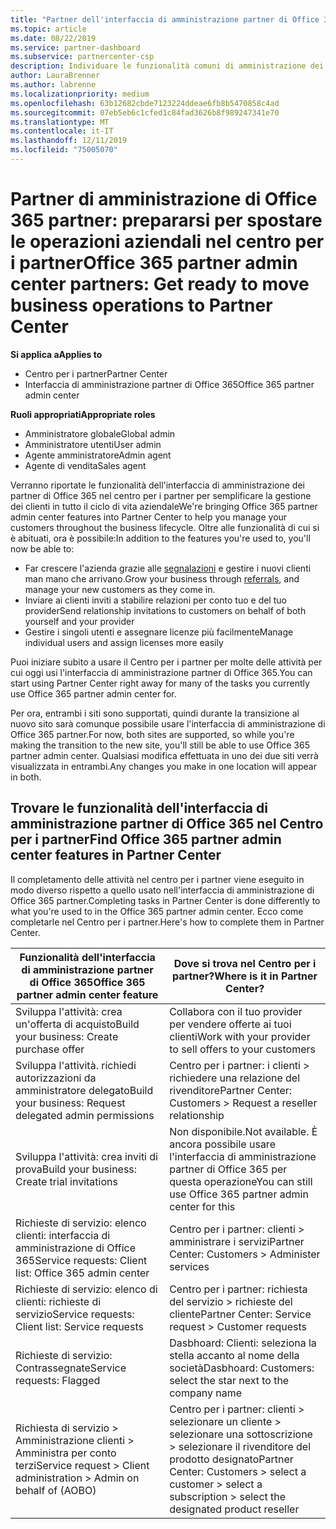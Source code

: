 ```yaml
---
title: "Partner dell'interfaccia di amministrazione partner di Office 365: le operazioni aziendali verranno spostate nel Centro per i partner| Centro per i partner"
ms.topic: article
ms.date: 08/22/2019
ms.service: partner-dashboard
ms.subservice: partnercenter-csp
description: Individuare le funzionalità comuni di amministrazione dei partner di Office 365, ad esempio creare richieste aziendali e di servizio, dopo la migrazione al centro per i partner.
author: LauraBrenner
ms.author: labrenne
ms.localizationpriority: medium
ms.openlocfilehash: 63b12682cbde7123224ddeae6fb8b5470858c4ad
ms.sourcegitcommit: 07eb5eb6c1cfed1c84fad3626b8f989247341e70
ms.translationtype: MT
ms.contentlocale: it-IT
ms.lasthandoff: 12/11/2019
ms.locfileid: "75005070"
---
```

# <a name="office-365-partner-admin-center-partners-get-ready-to-move-business-operations-to-partner-center"></a><span data-ttu-id="9fca3-103">Partner di amministrazione di Office 365 partner: prepararsi per spostare le operazioni aziendali nel centro per i partner</span><span class="sxs-lookup"><span data-stu-id="9fca3-103">Office 365 partner admin center partners: Get ready to move business operations to Partner Center</span></span>

<span data-ttu-id="9fca3-104">**Si applica a**</span><span class="sxs-lookup"><span data-stu-id="9fca3-104">**Applies to**</span></span> 

- <span data-ttu-id="9fca3-105">Centro per i partner</span><span class="sxs-lookup"><span data-stu-id="9fca3-105">Partner Center</span></span>
- <span data-ttu-id="9fca3-106">Interfaccia di amministrazione partner di Office 365</span><span class="sxs-lookup"><span data-stu-id="9fca3-106">Office 365 partner admin center</span></span>

<span data-ttu-id="9fca3-107">**Ruoli appropriati**</span><span class="sxs-lookup"><span data-stu-id="9fca3-107">**Appropriate roles**</span></span>
-   <span data-ttu-id="9fca3-108">Amministratore globale</span><span class="sxs-lookup"><span data-stu-id="9fca3-108">Global admin</span></span>
-   <span data-ttu-id="9fca3-109">Amministratore utenti</span><span class="sxs-lookup"><span data-stu-id="9fca3-109">User admin</span></span>
-   <span data-ttu-id="9fca3-110">Agente amministratore</span><span class="sxs-lookup"><span data-stu-id="9fca3-110">Admin agent</span></span>
-   <span data-ttu-id="9fca3-111">Agente di vendita</span><span class="sxs-lookup"><span data-stu-id="9fca3-111">Sales agent</span></span>

<span data-ttu-id="9fca3-112">Verranno riportate le funzionalità dell'interfaccia di amministrazione dei partner di Office 365 nel centro per i partner per semplificare la gestione dei clienti in tutto il ciclo di vita aziendale</span><span class="sxs-lookup"><span data-stu-id="9fca3-112">We're bringing Office 365 partner admin center features into Partner Center to help you manage your customers throughout the business lifecycle.</span></span> <span data-ttu-id="9fca3-113">Oltre alle funzionalità di cui si è abituati, ora è possibile:</span><span class="sxs-lookup"><span data-stu-id="9fca3-113">In addition to the features you're used to, you'll now be able to:</span></span> 

*  <span data-ttu-id="9fca3-114">Far crescere l'azienda grazie alle [segnalazioni](referrals.md) e gestire i nuovi clienti man mano che arrivano.</span><span class="sxs-lookup"><span data-stu-id="9fca3-114">Grow your business through [referrals](referrals.md), and manage your new customers as they come in.</span></span>
*  <span data-ttu-id="9fca3-115">Inviare ai clienti inviti a stabilire relazioni per conto tuo e del tuo provider</span><span class="sxs-lookup"><span data-stu-id="9fca3-115">Send relationship invitations to customers on behalf of both yourself and your provider</span></span>
*  <span data-ttu-id="9fca3-116">Gestire i singoli utenti e assegnare licenze più facilmente</span><span class="sxs-lookup"><span data-stu-id="9fca3-116">Manage individual users and assign licenses more easily</span></span>

<span data-ttu-id="9fca3-117">Puoi iniziare subito a usare il Centro per i partner per molte delle attività per cui oggi usi l'interfaccia di amministrazione partner di Office 365.</span><span class="sxs-lookup"><span data-stu-id="9fca3-117">You can start using Partner Center right away for many of the tasks you currently use Office 365 partner admin center for.</span></span> 

<span data-ttu-id="9fca3-118">Per ora, entrambi i siti sono supportati, quindi durante la transizione al nuovo sito sarà comunque possibile usare l'interfaccia di amministrazione di Office 365 partner.</span><span class="sxs-lookup"><span data-stu-id="9fca3-118">For now, both sites are supported, so while you're making the transition to the new site, you'll still be able to use Office 365 partner admin center.</span></span> <span data-ttu-id="9fca3-119">Qualsiasi modifica effettuata in uno dei due siti verrà visualizzata in entrambi.</span><span class="sxs-lookup"><span data-stu-id="9fca3-119">Any changes you make in one location will appear in both.</span></span>

## <a name="find-office-365-partner-admin-center-features-in-partner-center"></a><span data-ttu-id="9fca3-120">Trovare le funzionalità dell'interfaccia di amministrazione partner di Office 365 nel Centro per i partner</span><span class="sxs-lookup"><span data-stu-id="9fca3-120">Find Office 365 partner admin center features in Partner Center</span></span>

<span data-ttu-id="9fca3-121">Il completamento delle attività nel centro per i partner viene eseguito in modo diverso rispetto a quello usato nell'interfaccia di amministrazione di Office 365 partner.</span><span class="sxs-lookup"><span data-stu-id="9fca3-121">Completing tasks in Partner Center is done differently to what you're used to in the Office 365 partner admin center.</span></span> <span data-ttu-id="9fca3-122">Ecco come completarle nel Centro per i partner.</span><span class="sxs-lookup"><span data-stu-id="9fca3-122">Here's how to complete them in Partner Center.</span></span>

| <span data-ttu-id="9fca3-123">Funzionalità dell'interfaccia di amministrazione partner di Office 365</span><span class="sxs-lookup"><span data-stu-id="9fca3-123">Office 365 partner admin center feature</span></span>                       | <span data-ttu-id="9fca3-124">Dove si trova nel Centro per i partner?</span><span class="sxs-lookup"><span data-stu-id="9fca3-124">Where is it in Partner Center?</span></span> | 
|   -----------------------------------------------  | -------------- |
| <span data-ttu-id="9fca3-125">Sviluppa l'attività: crea un'offerta di acquisto</span><span class="sxs-lookup"><span data-stu-id="9fca3-125">Build your business: Create purchase offer</span></span> | <span data-ttu-id="9fca3-126">Collabora con il tuo provider per vendere offerte ai tuoi clienti</span><span class="sxs-lookup"><span data-stu-id="9fca3-126">Work with your provider to sell offers to your customers</span></span> |
| <span data-ttu-id="9fca3-127">Sviluppa l'attività. richiedi autorizzazioni da amministratore delegato</span><span class="sxs-lookup"><span data-stu-id="9fca3-127">Build your business: Request delegated admin permissions</span></span> | <span data-ttu-id="9fca3-128">Centro per i partner: i clienti > richiedere una relazione del rivenditore</span><span class="sxs-lookup"><span data-stu-id="9fca3-128">Partner Center: Customers > Request a reseller relationship</span></span> |
| <span data-ttu-id="9fca3-129">Sviluppa l'attività: crea inviti di prova</span><span class="sxs-lookup"><span data-stu-id="9fca3-129">Build your business: Create trial invitations</span></span> | <span data-ttu-id="9fca3-130">Non disponibile.</span><span class="sxs-lookup"><span data-stu-id="9fca3-130">Not available.</span></span> <span data-ttu-id="9fca3-131">È ancora possibile usare l'interfaccia di amministrazione partner di Office 365 per questa operazione</span><span class="sxs-lookup"><span data-stu-id="9fca3-131">You can still use Office 365 partner admin center for this</span></span> |
| <span data-ttu-id="9fca3-132">Richieste di servizio: elenco clienti: interfaccia di amministrazione di Office 365</span><span class="sxs-lookup"><span data-stu-id="9fca3-132">Service requests: Client list: Office 365 admin center</span></span> | <span data-ttu-id="9fca3-133">Centro per i partner: clienti > amministrare i servizi</span><span class="sxs-lookup"><span data-stu-id="9fca3-133">Partner Center: Customers > Administer services</span></span> |
| <span data-ttu-id="9fca3-134">Richieste di servizio: elenco di clienti: richieste di servizio</span><span class="sxs-lookup"><span data-stu-id="9fca3-134">Service requests: Client list: Service requests</span></span> | <span data-ttu-id="9fca3-135">Centro per i partner: richiesta del servizio > richieste del cliente</span><span class="sxs-lookup"><span data-stu-id="9fca3-135">Partner Center: Service request > Customer requests</span></span> |
| <span data-ttu-id="9fca3-136">Richieste di servizio: Contrassegnate</span><span class="sxs-lookup"><span data-stu-id="9fca3-136">Service requests: Flagged</span></span> | <span data-ttu-id="9fca3-137">Dasbhoard: Clienti: seleziona la stella accanto al nome della società</span><span class="sxs-lookup"><span data-stu-id="9fca3-137">Dasbhoard: Customers: select the star next to the company name</span></span> |
| <span data-ttu-id="9fca3-138">Richiesta di servizio > Amministrazione clienti > Amministra per conto terzi</span><span class="sxs-lookup"><span data-stu-id="9fca3-138">Service request > Client administration > Admin on behalf of (AOBO)</span></span> | <span data-ttu-id="9fca3-139">Centro per i partner: clienti > selezionare un cliente > selezionare una sottoscrizione > selezionare il rivenditore del prodotto designato</span><span class="sxs-lookup"><span data-stu-id="9fca3-139">Partner Center: Customers > select a customer > select a subscription > select the designated product reseller</span></span> |


